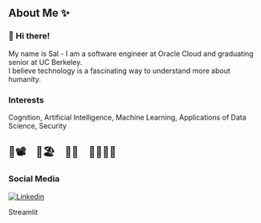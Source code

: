 ## About Me ✨
### 🙋‍ Hi there!
My name is Sal -  I am a software engineer at Oracle Cloud and graduating senior at UC Berkeley.<br>
I believe technology is a fascinating way to understand more about humanity. 

### Interests
Cognition, Artificial Intelligence, Machine Learning, Applications of Data Science, Security
## 🎥📽️ &nbsp;&nbsp; 🌲🏖️ &nbsp;&nbsp; 🎻🎶 &nbsp;&nbsp; 🚴‍♂️🏃‍♂️

### Social Media
[![Linkedin](https://img.shields.io/badge/LinkedIn-0077B5?style=for-the-badge&logo=linkedin&logoColor=white)](https://www.linkedin.com/in/salrjr/)

<!--
**saljr324/saljr324** is a ✨ _special_ ✨ repository because its `README.md` (this file) appears on your GitHub profile.

Here are some ideas to get you started:

- 🔭 I’m currently working on ...
- 🌱 I’m currently learning ...
- 👯 I’m looking to collaborate on ...
- 🤔 I’m looking for help with ...
- 💬 Ask me about ...
- 📫 How to reach me: ...
- 😄 Pronouns: ...
- ⚡ Fun fact: ...
-->

Streamlit 
